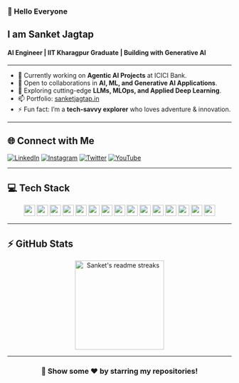 ### 👋 Hello Everyone 
## I am Sanket Jagtap  
#### AI Engineer | IIT Kharagpur Graduate | Building with Generative AI  

---

- 🔭 Currently working on **Agentic AI Projects** at ICICI Bank.  
- 👯 Open to collaborations in **AI, ML, and Generative AI Applications**.  
- 🌱 Exploring cutting-edge **LLMs, MLOps, and Applied Deep Learning**.  
- 📫 Portfolio: [sanketjagtap.in](https://sanketjagtap.in/)  
- ⚡ Fun fact: I’m a **tech-savvy explorer** who loves adventure & innovation.  

---

## 🌐 Connect with Me  
[![LinkedIn](https://img.shields.io/badge/LinkedIn-%230077B5.svg?logo=linkedin&logoColor=white)](https://www.linkedin.com/in/sanket-jagtap-2131a9214/) 
[![Instagram](https://img.shields.io/badge/Instagram-%23E4405F.svg?logo=Instagram&logoColor=white)](https://www.instagram.com/sanketjagtap.in/) 
[![Twitter](https://img.shields.io/badge/Twitter-%231DA1F2.svg?logo=Twitter&logoColor=white)](https://twitter.com/SJsquare15) 
[![YouTube](https://img.shields.io/badge/YouTube-%23FF0000.svg?logo=YouTube&logoColor=white)](https://www.youtube.com/channel/UCez_UhO4w1zdhxorvawYsXA) 

---

## 💻 Tech Stack  

<p align="center">
    <!-- Tech Stack -->
    <img src="https://img.shields.io/badge/python-3776AB.svg?&style=for-the-badge&logo=python&logoColor=white" height="25"/>
    <img src="https://img.shields.io/badge/c-%2300599C.svg?style=for-the-badge&logo=c&logoColor=white" height="25"/>
    <img src="https://img.shields.io/badge/c++-%2300599C.svg?style=for-the-badge&logo=c%2B%2B&logoColor=white" height="25"/>
    <img src="https://img.shields.io/badge/mysql-000000.svg?style=for-the-badge&logo=mysql&logoColor=white" height="25"/>
    <img src="https://img.shields.io/badge/TensorFlow-FF6F00.svg?style=for-the-badge&logo=TensorFlow&logoColor=white" height="25"/>
    <img src="https://img.shields.io/badge/PyTorch-EE4C2C.svg?style=for-the-badge&logo=pytorch&logoColor=white" height="25"/>
    <img src="https://img.shields.io/badge/scikit--learn-F7931E.svg?style=for-the-badge&logo=scikitlearn&logoColor=white" height="25"/>
    <img src="https://img.shields.io/badge/pandas-150458.svg?style=for-the-badge&logo=pandas&logoColor=white" height="25"/>
    <img src="https://img.shields.io/badge/numpy-013243.svg?style=for-the-badge&logo=numpy&logoColor=white" height="25"/>
    <img src="https://img.shields.io/badge/LangChain-1C3C3C.svg?style=for-the-badge&logo=chainlink&logoColor=white" height="25"/>
    <img src="https://img.shields.io/badge/HuggingFace-FFBE00.svg?style=for-the-badge&logo=huggingface&logoColor=black" height="25"/>
    <img src="https://img.shields.io/badge/AWS-232F3E.svg?style=for-the-badge&logo=amazon-aws&logoColor=white" height="25"/>
    <img src="https://img.shields.io/badge/Azure-0078D4.svg?style=for-the-badge&logo=microsoft-azure&logoColor=white" height="25"/>
    <img src="https://img.shields.io/badge/Docker-2496ED.svg?style=for-the-badge&logo=docker&logoColor=white" height="25"/>
    <img src="https://img.shields.io/badge/git%20&%20github-FF9800.svg?&style=for-the-badge&logo=git&logoColor=white" height="25"/>
    
</p>

---

## ⚡ GitHub Stats  

<p align="center">
  <img height="200em" src="https://github-readme-streak-stats.herokuapp.com/?user=sanketjagtap15&theme=tokyonight_duo&hide_border=false" alt="Sanket's readme streaks" />
</p>

---

<div align="center">

### 🚀 Show some ❤️ by starring my repositories!  

</div>
